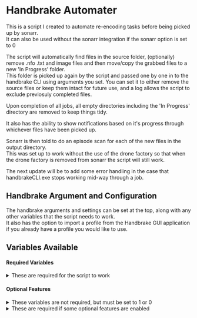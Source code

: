 # Handbrake Automater


This is a script I created to automate re-encoding tasks before being picked up by sonarr.  
It can also be used without the sonarr integration if the sonarr option is set to 0


The script will automatically find files in the source folder, (optionally) remove .nfo .txt and image files and then move/copy the grabbed files to a new 'In Progress' folder.  
This folder is picked up again by the script and passed one by one in to the handbrake CLI using arguments you set.
You can set it to either remove the source files or keep them intact for future use, and a log allows the script to exclude previosuly completed files. 


Upon completion of all jobs, all empty directories including the 'In Progress' directory are removed to keep things tidy.


It also has the ability to show notifications based on it's progress through whichever files have been picked up.


Sonarr is then told to do an episode scan for each of the new files in the output directory.  
This was set up to work without the use of the drone factory so that when the drone factory is removed from sonarr the script will still work.


The next update will be to add some error handling in the case that handbrakeCLI.exe stops working mid-way through a job.


## Handbrake Argument and Configuration ##


The handbrake arguments and settings can be set at the top, along with any other variables that the script needs to work.  
It also has the option to import a profile from the Handbrake GUI application if you already have a profile you would like to use.


## Variables Available ##  
#### Required Variables

<details>
	<summary>These are required for the script to work</summary>
<p>
	
```$sourcefolder``` - content you want to re-encode  
```$destinationfolder``` - where you want the completed files  
```$destinationlog``` - where you want the file completion log to go  
```$lockdest``` - where the script lock files go (used to determine if it is currently running or encoding)  
```$newfileext``` - your re-encoded file extension  
```$handargs``` - handbrake settings. do not add input and output arguments to this. It is filled in dynamically by the script  
	
</p>
</details>

#### Optional Features

<details>
	<summary>These variables are not required, but must be set to 1 or 0</summary>
<p>
	
Set these to 1 to enable the feature. 0 will disable it  
```$recursive``` - recursively search source folder  
```$remold``` - remove source files after re-encode has completed  
```$clrrcl``` - clear recycle bin after script has finished  
```$sonarr``` - enable sonarr episode scan after script has finished  
```$changeaffinity``` - change the processor affinity for handbrake CLI whilst running  
```$import``` - import handbrake GUI profile. This overrides the $handargs variable  
```$hidden``` - hide the handbrake CLI window when re-encoding files  
```$notifications``` - enable Windows 10 toast notifications for progress of current job

</p>
</details>


<details>
	<summary>These are required if some optional features are enabled</summary>
<p>

For use with `$sonarr`  
   ``$sonarrurl`` - URL for sonarr  
   ``$sonarrapi`` - API for your sonarr installation
	
For use with `$changeaffinity`  
   ``$decimal`` - choose which threads to use for the above

For use with `$import`  
   ``$profile`` - name of the handbrake GUI profile  
	
</p>
</details>
